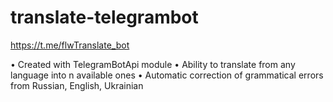 # translate-telegrambot
https://t.me/flwTranslate_bot

• Сreated with TelegramBotApi module
• Ability to translate from any language into n available ones
• Automatic correction of grammatical errors from Russian, English, Ukrainian
